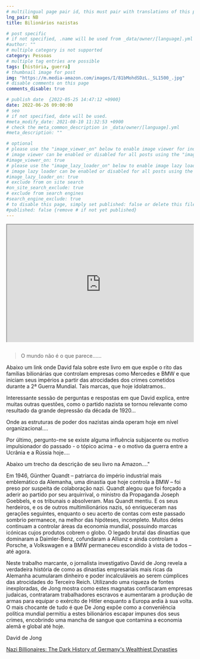 ```yaml
---
# multilingual page pair id, this must pair with translations of this page. (This name must be unique)
lng_pair: NB
title: Bilionários nazistas

# post specific
# if not specified, .name will be used from _data/owner/[language].yml
#author: ""
# multiple category is not supported
category: Pessoas
# multiple tag entries are possible
tags: [história, guerra]
# thumbnail image for post
img: "https://m.media-amazon.com/images/I/81bMohdSDzL._SL1500_.jpg"
# disable comments on this page
comments_disable: true

# publish date  {2022-05-25 14:47:12 +0900}
date: 2022-06-26 09:00:00
# seo
# if not specified, date will be used.
#meta_modify_date: 2021-08-10 11:32:53 +0900
# check the meta_common_description in _data/owner/[language].yml
#meta_description: ""

# optional
# please use the "image_viewer_on" below to enable image viewer for individual pages or posts (_posts/ or [language]/_posts folders).
# image viewer can be enabled or disabled for all posts using the "image_viewer_posts: true" setting in _data/conf/main.yml.
#image_viewer_on: true
# please use the "image_lazy_loader_on" below to enable image lazy loader for individual pages or posts (_posts/ or [language]/_posts folders).
# image lazy loader can be enabled or disabled for all posts using the "image_lazy_loader_posts: true" setting in _data/conf/main.yml.
#image_lazy_loader_on: true
# exclude from on site search
#on_site_search_exclude: true
# exclude from search engines
#search_engine_exclude: true
# to disable this page, simply set published: false or delete this file
#published: false {remove # if not yet published}
---
```


<div style="position:relative;padding-bottom:56.25%;padding-top:35px;height:0;margin-bottom:2em;overflow:hidden">
    <iframe style="position:absolute;top:0;left:0;width:100%;height:100%"  src="https://www.youtube.com/embed/aWy93fefVPk?si=MIfhNpXMTxOrj8kX" title="YouTube video player"  allowfullscreen>
    </iframe>
</div>

> O mundo não é o que parece......

Abaixo um link onde David fala sobre este livro em que expõe o rito das famílias bilionárias que controlam empresas como Mercedes e BMW e que iniciam seus impérios a partir das atrocidades dos crimes cometidos durante a 2ª Guerra Mundial.
Tais marcas, que hoje idolatramos..

Interessante sessão de perguntas e respostas em que David explica, entre muitas outras questões, como o partido nazista se tornou relevante como resultado da grande depressão da década de 1920...

Onde as estruturas de poder dos nazistas ainda operam hoje em nível organizacional....

Por último, pergunto-me se existe alguma influência subjacente ou motivo impulsionador do passado - o tópico acima - e o motivo da guerra entre a Ucrânia e a Rússia hoje....

Abaixo um trecho da descrição de seu livro na Amazon...."

Em 1946, Günther Quandt – patriarca do império industrial mais emblemático da Alemanha, uma dinastia que hoje controla a BMW – foi preso por suspeita de colaboração nazi. Quandt alegou que foi forçado a aderir ao partido por seu arquirrival, o ministro da Propaganda Joseph Goebbels, e os tribunais o absolveram. Mas Quandt mentiu. E os seus herdeiros, e os de outros multimilionários nazis, só enriqueceram nas gerações seguintes, enquanto o seu acerto de contas com este passado sombrio permanece, na melhor das hipóteses, incompleto. Muitos deles continuam a controlar áreas da economia mundial, possuindo marcas icónicas cujos produtos cobrem o globo. O legado brutal das dinastias que dominaram a Daimler-Benz, cofundaram a Allianz e ainda controlam a Porsche, a Volkswagen e a BMW permaneceu escondido à vista de todos – até agora.

Neste trabalho marcante, o jornalista investigativo David de Jong revela a verdadeira história de como as dinastias empresariais mais ricas da Alemanha acumularam dinheiro e poder incalculáveis ​​ao serem cúmplices das atrocidades do Terceiro Reich. Utilizando uma riqueza de fontes inexploradas, de Jong mostra como estes magnatas confiscaram empresas judaicas, contrataram trabalhadores escravos e aumentaram a produção de armas para equipar o exército de Hitler enquanto a Europa ardia à sua volta. O mais chocante de tudo é que De Jong expõe como a conveniência política mundial permitiu a estes bilionários escapar impunes dos seus crimes, encobrindo uma mancha de sangue que contamina a economia alemã e global até hoje.

David de Jong

[Nazi Billionaires: The Dark History of Germany's Wealthiest Dynasties ](https://www.amazon.com/Nazi-Billionaires-Germanys-Wealthiest-Dynasties/dp/1328497887)
